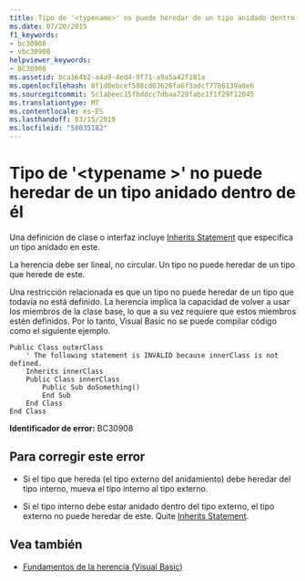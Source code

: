 ```yaml
---
title: Tipo de '<typename>' no puede heredar de un tipo anidado dentro de él
ms.date: 07/20/2015
f1_keywords:
- bc30908
- vbc30908
helpviewer_keywords:
- BC30908
ms.assetid: bca164b2-a4a9-4ed4-9f71-a9a5a42f181a
ms.openlocfilehash: 0f1d0ebcef588cd03626fa6f3adcf7786139a0e6
ms.sourcegitcommit: 5c1abeec15fbddcc7dbaa729fabc1f1f29f12045
ms.translationtype: MT
ms.contentlocale: es-ES
ms.lasthandoff: 03/15/2019
ms.locfileid: "58035182"
---
```

# <a name="type-typename-cannot-inherit-from-a-type-nested-within-it"></a>Tipo de '\<typename >' no puede heredar de un tipo anidado dentro de él
Una definición de clase o interfaz incluye [Inherits Statement](../../visual-basic/language-reference/statements/inherits-statement.md) que especifica un tipo anidado en este.  
  
 La herencia debe ser lineal, no circular. Un tipo no puede heredar de un tipo que herede de este.  
  
 Una restricción relacionada es que un tipo no puede heredar de un tipo que todavía no está definido. La herencia implica la capacidad de volver a usar los miembros de la clase base, lo que a su vez requiere que estos miembros estén definidos. Por lo tanto, Visual Basic no se puede compilar código como el siguiente ejemplo.  
  
```  
Public Class outerClass  
    ' The following statement is INVALID because innerClass is not defined.  
    Inherits innerClass  
    Public Class innerClass  
        Public Sub doSomething()  
        End Sub  
    End Class  
End Class  
```  
  
 **Identificador de error:** BC30908  
  
## <a name="to-correct-this-error"></a>Para corregir este error  
  
-   Si el tipo que hereda (el tipo externo del anidamiento) debe heredar del tipo interno, mueva el tipo interno al tipo externo.  
  
-   Si el tipo interno debe estar anidado dentro del tipo externo, el tipo externo no puede heredar de este. Quite [Inherits Statement](../../visual-basic/language-reference/statements/inherits-statement.md).  
  
## <a name="see-also"></a>Vea también

- [Fundamentos de la herencia (Visual Basic)](~/docs/visual-basic/programming-guide/language-features/objects-and-classes/inheritance-basics.md)
